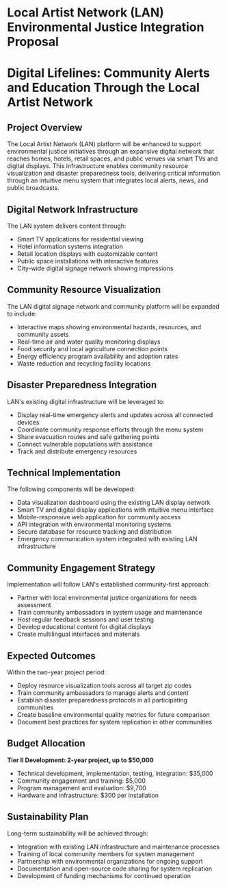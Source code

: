 # Local Artist Network (LAN) Environmental Justice Integration Proposal

# Digital Lifelines: Community Alerts and Education Through the Local Artist Network

## Project Overview

The Local Artist Network (LAN) platform will be enhanced to support environmental justice initiatives through an expansive digital network that reaches homes, hotels, retail spaces, and public venues via smart TVs and digital displays. This infrastructure enables community resource visualization and disaster preparedness tools, delivering critical information through an intuitive menu system that integrates local alerts, news, and public broadcasts.

## Digital Network Infrastructure

The LAN system delivers content through:

- Smart TV applications for residential viewing
- Hotel information systems integration
- Retail location displays with customizable content
- Public space installations with interactive features
- City-wide digital signage network showing impressions

## Community Resource Visualization

The LAN digital signage network and community platform will be expanded to include:

- Interactive maps showing environmental hazards, resources, and community assets
- Real-time air and water quality monitoring displays
- Food security and local agriculture connection points
- Energy efficiency program availability and adoption rates
- Waste reduction and recycling facility locations

## Disaster Preparedness Integration

LAN's existing digital infrastructure will be leveraged to:

- Display real-time emergency alerts and updates across all connected devices
- Coordinate community response efforts through the menu system
- Share evacuation routes and safe gathering points
- Connect vulnerable populations with assistance
- Track and distribute emergency resources

## Technical Implementation

The following components will be developed:

- Data visualization dashboard using the existing LAN display network
- Smart TV and digital display applications with intuitive menu interface
- Mobile-responsive web application for community access
- API integration with environmental monitoring systems
- Secure database for resource tracking and distribution
- Emergency communication system integrated with existing LAN infrastructure

## Community Engagement Strategy

Implementation will follow LAN's established community-first approach:

- Partner with local environmental justice organizations for needs assessment
- Train community ambassadors in system usage and maintenance
- Host regular feedback sessions and user testing
- Develop educational content for digital displays
- Create multilingual interfaces and materials

## Expected Outcomes

Within the two-year project period:

- Deploy resource visualization tools across all target zip codes
- Train community ambassadors to manage alerts and content
- Establish disaster preparedness protocols in all participating communities
- Create baseline environmental quality metrics for future comparison
- Document best practices for system replication in other communities

## Budget Allocation

**Tier II Development: 2-year project, up to $50,000**

- Technical development, implementation, testing, integration: $35,000
- Community engagement and training: $5,000
- Program management and evaluation: $9,700
- Hardware and infrastructure: $300 per installation

## Sustainability Plan

Long-term sustainability will be achieved through:

- Integration with existing LAN infrastructure and maintenance processes
- Training of local community members for system management
- Partnership with environmental organizations for ongoing support
- Documentation and open-source code sharing for system replication
- Development of funding mechanisms for continued operation